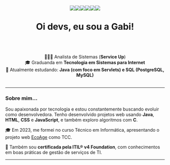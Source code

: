 <h1 align="center">
  <br>
  <img src="https://img.shields.io/badge/java-%23ED8B00.svg?style=for-the-badge&logo=openjdk&logoColor=white"/><img src="https://img.shields.io/badge/C-00599C?style=for-the-badge&logo=c&logoColor=white"/><img src="https://img.shields.io/badge/PHP-777BB4?style=for-the-badge&logo=php&logoColor=white"/><img src="https://img.shields.io/badge/HTML5-E34F26?style=for-the-badge&logo=html5&logoColor=white"/><img src="https://img.shields.io/badge/CSS3-1572B6?style=for-the-badge&logo=css3&logoColor=white"/><img src="https://img.shields.io/badge/JavaScript-F7DF1E?style=for-the-badge&logo=javascript&logoColor=black"/><br><br>
  Oi devs, eu sou a Gabi!<br><br></h1>
<p align="center"><br>
  👩🏻‍💻 Analista de Sistemas (<b>Service Up</b>)<br>
  🎓 Graduanda em <b>Tecnologia em Sistemas para Internet</b><br>
  🌱 Atualmente estudando: <b>Java (com foco em Servlets) e SQL (PostgreSQL, MySQL)</b><br><br>
</p>

---

### Sobre mim...

Sou apaixonada por tecnologia e estou constantemente buscando evoluir como desenvolvedora. Tenho desenvolvido projetos web usando **Java**, **HTML**, **CSS** e **JavaScript**, e também exploro algoritmos com **C**.

   🎓 Em 2023, me formei no curso Técnico em Informática, apresentando o projeto web [EcoAge](https://github.com/Eco-Age/ecoage) como TCC.

📜 Também sou **certificada pela ITIL® v4 Foundation**, com conhecimentos em boas práticas de gestão de serviços de TI.

---
